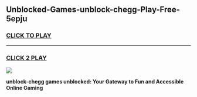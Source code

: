 
## Unblocked-Games-unblock-chegg-Play-Free-5epju
<h3>
<a href="https://premium76.site?title=unblock-chegg&ref=10A">CLICK TO PLAY</a></h3>
<hr>

<h3>
<a href="https://premium76.site?title=unblock-chegg&ref=10A">CLICK 2 PLAY</a>
  
</h3>

<a href="https://premium76.site?title=unblock-chegg&ref=10A"><img src="https://clearcache.store/games.png"></a>


**unblock-chegg games unblocked: Your Gateway to Fun and Accessible Online Gaming**
